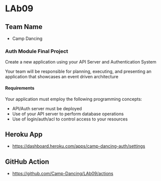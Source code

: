 # LAb09

## Team Name

- Camp Dancing

### Auth Module Final Project

Create a new application using your API Server and Authentication System

Your team will be responsible for planning, executing, and presenting an application that showcases an event driven architecture

#### Requirements

Your application must employ the following programming concepts:

- API/Auth server must be deployed
- Use of your API server to perform database operations
- Use of login/auth/acl to control access to your resources

## Heroku App

- <https://dashboard.heroku.com/apps/camp-dancing-auth/settings>

## GitHub Action

- <https://github.com/Camp-Dancing/LAb09/actions>
